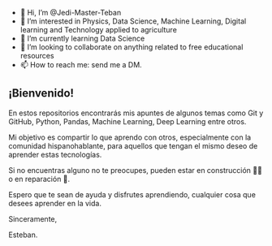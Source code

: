 - 👋 Hi, I’m @Jedi-Master-Teban
- 👀 I’m interested in Physics, Data Science, Machine Learning, Digital learning and Technology applied to agriculture
- 🌱 I’m currently learning Data Science
- 💞️ I’m looking to collaborate on anything related to free educational resources
- 📫 How to reach me: send me a DM.

<!---
Jedi-Master-Teban/Jedi-Master-Teban is a ✨ special ✨ repository because its `README.md` (this file) appears on your GitHub profile.
You can click the Preview link to take a look at your changes.
--->


## ¡Bienvenido!

En estos repositorios encontrarás mis apuntes de algunos temas como Git y GitHub, Python, Pandas, Machine Learning, Deep Learning entre otros.

Mi objetivo es compartir lo que aprendo con otros, especialmente con la comunidad hispanohablante, para aquellos que tengan el mismo deseo de aprender estas tecnologías.

Si no encuentras alguno no te preocupes, pueden estar en construcción 👷‍♂️ o en reparación 🚧.

Espero que te sean de ayuda y disfrutes aprendiendo, cualquier cosa que desees aprender en la vida.

Sinceramente,

Esteban.
